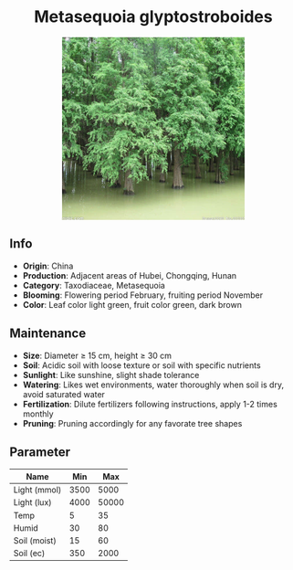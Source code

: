 <h1 align='center'>Metasequoia glyptostroboides</h1>
<p align="center">
    <img 
        align='center'
        width='320'
        src="../images/metasequoia glyptostroboides.png" 
        alt='Metasequoia glyptostroboides' />
</p>

## Info

 - **Origin**: China
 - **Production**: Adjacent areas of Hubei, Chongqing, Hunan
 - **Category**: Taxodiaceae, Metasequoia
 - **Blooming**: Flowering period February, fruiting period November
 - **Color**: Leaf color light green, fruit color green, dark brown

## Maintenance

 - **Size**: Diameter ≥ 15 cm, height ≥ 30 cm
 - **Soil**: Acidic soil with loose texture or soil with specific nutrients
 - **Sunlight**: Like sunshine, slight shade tolerance
 - **Watering**: Likes wet environments, water thoroughly when soil is dry, avoid saturated water
 - **Fertilization**: Dilute fertilizers following instructions, apply 1-2 times monthly
 - **Pruning**: Pruning accordingly for any favorate tree shapes

## Parameter

| Name         | Min  | Max   |
|--------------|------|-------|
| Light (mmol) | 3500 | 5000  |
| Light (lux)  | 4000 | 50000 |
| Temp         | 5    | 35    |
| Humid        | 30   | 80    |
| Soil (moist) | 15   | 60    |
| Soil (ec)    | 350  | 2000  |